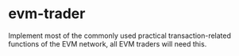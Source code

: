 # evm-trader
Implement most of the commonly used practical transaction-related functions of the EVM network, all EVM traders will need this.
